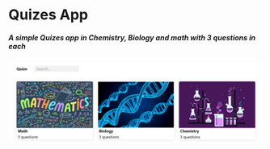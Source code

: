 # Quizes App


##### A simple Quizes app in Chemistry, Biology and math with 3 questions in each




![1744297623715](image/README/1744297623715.png)
